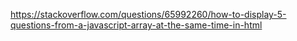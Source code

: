 https://stackoverflow.com/questions/65992260/how-to-display-5-questions-from-a-javascript-array-at-the-same-time-in-html